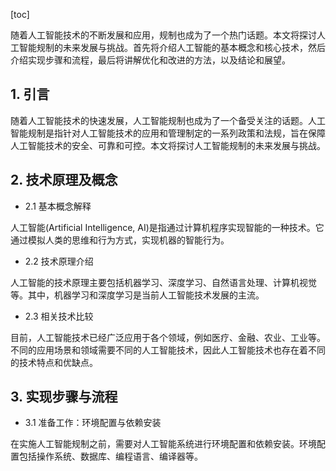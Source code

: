 
[toc]                    
                
                
随着人工智能技术的不断发展和应用，规制也成为了一个热门话题。本文将探讨人工智能规制的未来发展与挑战。首先将介绍人工智能的基本概念和核心技术，然后介绍实现步骤和流程，最后将讲解优化和改进的方法，以及结论和展望。

## 1. 引言

随着人工智能技术的快速发展，人工智能规制也成为了一个备受关注的话题。人工智能规制是指针对人工智能技术的应用和管理制定的一系列政策和法规，旨在保障人工智能技术的安全、可靠和可控。本文将探讨人工智能规制的未来发展与挑战。

## 2. 技术原理及概念

- 2.1 基本概念解释

人工智能(Artificial Intelligence, AI)是指通过计算机程序实现智能的一种技术。它通过模拟人类的思维和行为方式，实现机器的智能行为。

- 2.2 技术原理介绍

人工智能的技术原理主要包括机器学习、深度学习、自然语言处理、计算机视觉等。其中，机器学习和深度学习是当前人工智能技术发展的主流。

- 2.3 相关技术比较

目前，人工智能技术已经广泛应用于各个领域，例如医疗、金融、农业、工业等。不同的应用场景和领域需要不同的人工智能技术，因此人工智能技术也存在着不同的技术特点和优缺点。

## 3. 实现步骤与流程

- 3.1 准备工作：环境配置与依赖安装

在实施人工智能规制之前，需要对人工智能系统进行环境配置和依赖安装。环境配置包括操作系统、数据库、编程语言、编译器等。

